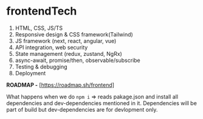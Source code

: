 # frontendTech

1. HTML, CSS, JS/TS
2. Responsive design & CSS framework(Tailwind)
3. JS framework (next, react, angular, vue)
4. API integration, web security
5. State management (redux, zustand, NgRx)
6. async-await, promise/then, observable/subscribe
7. Testing & debugging
8. Deployment



**ROADMAP -** [https://roadmap.sh/frontend]


What happens when we do `npm i` => reads pakage.json and install all dependencies and dev-dependencies mentioned in it. Dependencies will be part of build but dev-dependencies are for devlopment only.
